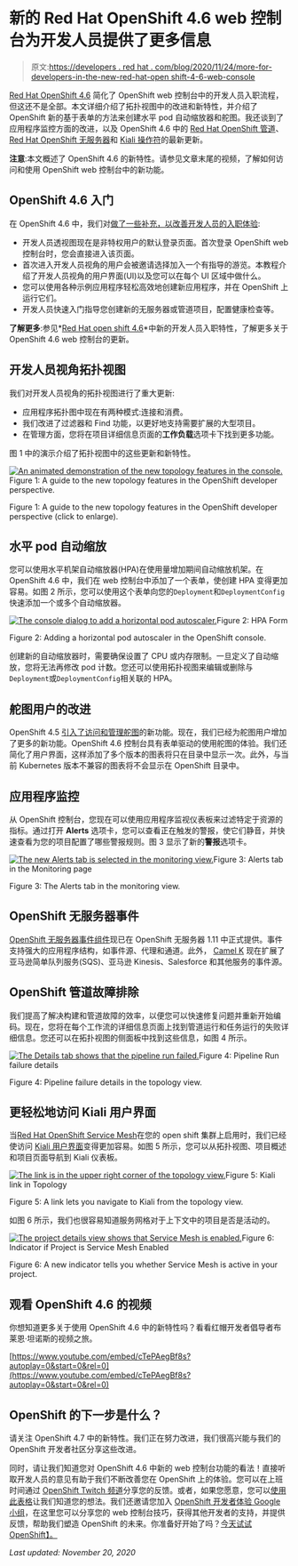 # 新的 Red Hat OpenShift 4.6 web 控制台为开发人员提供了更多信息

> 原文:[https://developers . red hat . com/blog/2020/11/24/more-for-developers-in-the-new-red-hat-open shift-4-6-web-console](https://developers.redhat.com/blog/2020/11/24/more-for-developers-in-the-new-red-hat-openshift-4-6-web-console)

[Red Hat OpenShift 4.6](https://developers.redhat.com/products/openshift/getting-started) 简化了 OpenShift web 控制台中的开发人员入职流程，但这还不是全部。本文详细介绍了拓扑视图中的改进和新特性，并介绍了 OpenShift 新的基于表单的方法来创建水平 pod 自动缩放器和舵图。我还谈到了应用程序监控方面的改进，以及 OpenShift 4.6 中的 [Red Hat OpenShift 管道](https://developers.redhat.com/courses/middleware/openshift-pipelines)、 [Red Hat OpenShift 无服务器](https://developers.redhat.com/topics/serverless-architecture)和 [Kiali 操作符](https://developers.redhat.com/topics/service-mesh)的最新更新。

**注意**:本文概述了 OpenShift 4.6 的新特性。请参见文章末尾的视频，了解如何访问和使用 OpenShift web 控制台中的新功能。

## OpenShift 4.6 入门

在 OpenShift 4.6 中，我们对[做了一些补充，以改善开发人员的入职体验](https://developers.redhat.com/blog/2020/11/20/new-developer-onboarding-features-in-red-hat-openshift-4-6):

*   开发人员透视图现在是非特权用户的默认登录页面。首次登录 OpenShift web 控制台时，您会直接进入该页面。
*   首次进入开发人员视角的用户会被邀请选择加入一个有指导的游览。本教程介绍了开发人员视角的用户界面(UI)以及您可以在每个 UI 区域中做什么。
*   您可以使用各种示例应用程序轻松高效地创建新应用程序，并在 OpenShift 上运行它们。
*   开发人员快速入门指导您创建新的无服务器或管道项目，配置健康检查等。

**了解更多**:参见*[Red Hat open shift 4.6](https://developers.redhat.com/blog/2020/11/20/new-developer-onboarding-features-in-red-hat-openshift-4-6/)*中新的开发人员入职特性，了解更多关于 OpenShift 4.6 web 控制台的更新。

## 开发人员视角拓扑视图

我们对开发人员视角的拓扑视图进行了重大更新:

*   应用程序拓扑图中现在有两种模式:连接和消费。
*   我们改进了过滤器和 Find 功能，以更好地支持需要扩展的大型项目。
*   在管理方面，您将在项目详细信息页面的**工作负载**选项卡下找到更多功能。

图 1 中的演示介绍了拓扑视图中的这些更新和新特性。

[![An animated demonstration of the new topology features in the console.](../Images/329facf40fb97dd35696c0a40da778dd.png "openshift-web-console-fig1")](/sites/default/files/blog/2020/11/openshift-web-console-fig1.gif)Figure 1: A guide to the new topology features in the OpenShift developer perspective.

Figure 1: A guide to the new topology features in the OpenShift developer perspective (click to enlarge).

## 水平 pod 自动缩放

您可以使用水平机架自动缩放器(HPA)在使用量增加期间自动缩放机架。在 OpenShift 4.6 中，我们在 web 控制台中添加了一个表单，使创建 HPA 变得更加容易。如图 2 所示，您可以使用这个表单向您的`Deployment`和`DeploymentConfig`快速添加一个或多个自动缩放器。

[![The console dialog to add a horizontal pod autoscaler.](../Images/1ec2ec55ec90725a3e11d6c6742051a2.png "46-whatsnew-figure2")](/sites/default/files/blog/2020/11/46-whatsnew-figure2.png)Figure 2: HPA Form

Figure 2: Adding a horizontal pod autoscaler in the OpenShift console.

创建新的自动缩放器时，需要确保设置了 CPU 或内存限制。一旦定义了自动缩放，您将无法再修改 pod 计数。您还可以使用拓扑视图来编辑或删除与`Deployment`或`DeploymentConfig`相关联的 HPA。

## 舵图用户的改进

OpenShift 4.5 [引入了访问和管理舵图](https://developers.redhat.com/blog/2020/07/20/advanced-helm-support-in-the-openshift-4-5-web-console/)的新功能。现在，我们已经为舵图用户增加了更多的新功能。OpenShift 4.6 控制台具有表单驱动的使用舵图的体验。我们还简化了用户界面，这样添加了多个版本的图表将只在目录中显示一次。此外，与当前 Kubernetes 版本不兼容的图表将不会显示在 OpenShift 目录中。

## 应用程序监控

从 OpenShift 控制台，您现在可以使用应用程序监视仪表板来过滤特定于资源的指标。通过打开 **Alerts** 选项卡，您可以查看正在触发的警报，使它们静音，并快速查看为您的项目配置了哪些警报规则。图 3 显示了新的**警报**选项卡。

[![The new Alerts tab is selected in the monitoring view.](../Images/5c216c937f8a7d778d5ac1694f6085dc.png "46-whatsnew-figure3")](/sites/default/files/blog/2020/11/46-whatsnew-figure3.png)Figure 3: Alerts tab in the Monitoring page

Figure 3: The Alerts tab in the monitoring view.

## OpenShift 无服务器事件

[OpenShift 无服务器事件组件](https://www.redhat.com/en/blog/introducing-using-openshift-serverless-event-driven-applications)现已在 OpenShift 无服务器 1.11 中正式提供。事件支持强大的应用程序结构，如事件源、代理和通道。此外， [Camel K](https://developers.redhat.com/topics/camel-k) 现在扩展了亚马逊简单队列服务(SQS)、亚马逊 Kinesis、Salesforce 和其他服务的事件源。

## OpenShift 管道故障排除

我们提高了解决构建和管道故障的效率，以便您可以快速修复问题并重新开始编码。现在，您将在每个工作流的详细信息页面上找到管道运行和任务运行的失败详细信息。您还可以在拓扑视图的侧面板中找到这些信息，如图 4 所示。

[![The Details tab shows that the pipeline run failed.](../Images/a8ccbf94c10cd398eaae3b9805952d39.png "46-whatsnew-figure4")](/sites/default/files/blog/2020/11/46-whatsnew-figure4.png)Figure 4: Pipeline Run failure details

Figure 4: Pipeline failure details in the topology view.

## 更轻松地访问 Kiali 用户界面

当[Red Hat OpenShift Service Mesh](https://developers.redhat.com/topics/service-mesh)在您的 open shift 集群上启用时，我们已经使访问 [Kiali 用户界面](https://kiali.io/)变得更加容易。如图 5 所示，您可以从拓扑视图、项目概述和项目页面导航到 Kiali 仪表板。

[![The link is in the upper right corner of the topology view.](../Images/b6a2bfa20160a51c8d959b597dee3440.png "46-whatsnew-figure5")](/sites/default/files/blog/2020/11/46-whatsnew-figure5.png)Figure 5: Kiali link in Topology

Figure 5: A link lets you navigate to Kiali from the topology view.

如图 6 所示，我们也很容易知道服务网格对于上下文中的项目是否是活动的。

[![The project details view shows that Service Mesh is enabled.](../Images/8d2e080af3b6990d6b5764bb1c0dcdea.png "46-whatsnew-figure6")](/sites/default/files/blog/2020/11/46-whatsnew-figure6.png)Figure 6: Indicator if Project is Service Mesh Enabled

Figure 6: A new indicator tells you whether Service Mesh is active in your project.

## 观看 OpenShift 4.6 的视频

你想知道更多关于使用 OpenShift 4.6 中的新特性吗？看看红帽开发者倡导者布莱恩·坦诺斯的视频之旅。

[https://www.youtube.com/embed/cTePAegBf8s?autoplay=0&start=0&rel=0](https://www.youtube.com/embed/cTePAegBf8s?autoplay=0&start=0&rel=0)

## OpenShift 的下一步是什么？

请关注 OpenShift 4.7 中的新特性。我们正在努力改进，我们很高兴能与我们的 OpenShift 开发者社区分享这些改进。

同时，请让我们知道您对 OpenShift 4.6 中新的 web 控制台功能的看法！直接听取开发人员的意见有助于我们不断改善您在 OpenShift 上的体验。您可以在上班时间通过 [OpenShift Twitch 频道](https://www.twitch.tv/redhatopenshift)分享您的反馈。或者，如果您愿意，您可以[使用此表格](https://forms.gle/8tHfTeYZV6H4AaAs6)让我们知道您的想法。我们还邀请您加入 [OpenShift 开发者体验 Google 小组](https://groups.google.com/forum/#!forum/openshift-dev-users)，在这里您可以分享您的 web 控制台技巧，获得其他开发者的支持，并提供反馈，帮助我们塑造 OpenShift 的未来。你准备好开始了吗？[今天试试 OpenShift】。](http://www.openshift.com/try)

*Last updated: November 20, 2020*